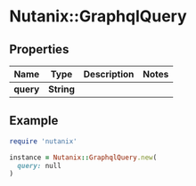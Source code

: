 # Nutanix::GraphqlQuery

## Properties

| Name | Type | Description | Notes |
| ---- | ---- | ----------- | ----- |
| **query** | **String** |  |  |

## Example

```ruby
require 'nutanix'

instance = Nutanix::GraphqlQuery.new(
  query: null
)
```

